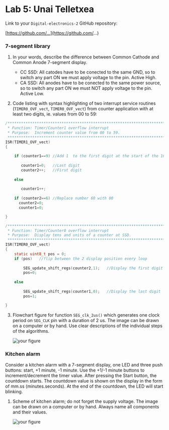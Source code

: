 # Lab 5: Unai Telletxea

Link to your `Digital-electronics-2` GitHub repository:

   [https://github.com/...](https://github.com/...)


### 7-segment library

1. In your words, describe the difference between Common Cathode and Common Anode 7-segment display.
   * CC SSD: All catodes have to be conected to the same GND, so to switch any part ON we must apply voltage to the pin. Active High.
   * CA SSD: All anodes have to be conected to the same power source, so to switch any part ON we must NOT apply voltage to the pin. Active Low.

2. Code listing with syntax highlighting of two interrupt service routines (`TIMER0_OVF_vect`, `TIMER0_OVF_vect`) from counter application with at least two digits, ie. values from 00 to 59:

```c
/**********************************************************************
 * Function: Timer/Counter1 overflow interrupt
 * Purpose:  Increment counter value from 00 to 59.
 **********************************************************************/
ISR(TIMER1_OVF_vect)
{
    
    if (counter1==9) //Add 1  to the first digit at the start of the 10th cicle
    
       counter1=0;   //Last digit
       counter2++;   //First digit
        
    else
    
       counter1++;
    
    if (counter2==6) //Replace number 60 with 00
      counter2=0;
      counter1=0;

}
```

```c
/**********************************************************************
 * Function: Timer/Counter0 overflow interrupt
 * Purpose:  Display tens and units of a counter at SSD.
 **********************************************************************/
ISR(TIMER0_OVF_vect)
{
    static uint8_t pos = 0;
    if (pos)   //flip between the 2 display position every loop
    
        SEG_update_shift_regs(counter2,1);   //Display the first digit
        pos=0;
        
    else
    
        SEG_update_shift_regs(counter1,0);   //Display the last digit
        pos=1;

}
```

3. Flowchart figure for function `SEG_clk_2us()` which generates one clock period on `SEG_CLK` pin with a duration of 2&nbsp;us. The image can be drawn on a computer or by hand. Use clear descriptions of the individual steps of the algorithms.

   ![your figure]()


### Kitchen alarm

Consider a kitchen alarm with a 7-segment display, one LED and three push buttons: start, +1 minute, -1 minute. Use the +1/-1 minute buttons to increment/decrement the timer value. After pressing the Start button, the countdown starts. The countdown value is shown on the display in the form of mm.ss (minutes.seconds). At the end of the countdown, the LED will start blinking.

1. Scheme of kitchen alarm; do not forget the supply voltage. The image can be drawn on a computer or by hand. Always name all components and their values.

   ![your figure]()
